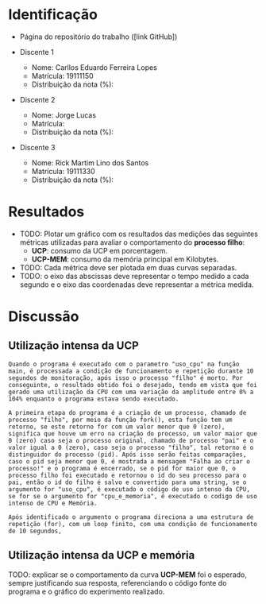# Identificação

* Página do repositório do trabalho ([link GitHub]) 

* Discente 1
	* Nome: Carllos Eduardo Ferreira Lopes
	* Matrícula: 19111150
	* Distribuição da nota (%): 
* Discente 2
	* Nome: Jorge Lucas
	* Matrícula: 
	* Distribuição da nota (%): 
* Discente 3
	* Nome: Rick Martim Lino dos Santos
	* Matrícula: 19111330
	* Distribuição da nota (%): 		
	
# Resultados

* TODO: Plotar um gráfico com os resultados das medições das seguintes métricas utilizadas para avaliar o comportamento do **processo filho**:
	*  **UCP**: consumo da UCP em porcentagem.
	*  **UCP-MEM**: consumo da memória principal em Kilobytes.
* TODO: Cada métrica deve ser plotada em duas curvas separadas.
* TODO: o eixo das abscissas deve representar o tempo medido a cada segundo e o eixo das coordenadas deve representar a métrica medida.


# Discussão

## Utilização intensa da UCP

	Quando o programa é executado com o parametro "uso_cpu" na função main, é processada a condição de funcionamento e repetição durante 10 segundos de monitoração, após isso o processo "filho" é morto. Por conseguinte, o resultado obtido foi o desejado, tendo em vista que foi gerado uma utilização da CPU com uma variação da amplitude entre 0% a 104% enquanto o programa estava sendo executado.
	
	A primeira etapa do programa é a criação de um processo, chamado de processo "filho", por meio da função fork(), esta função tem um retorno, se este retorno for com um valor menor que 0 (zero), significa que houve um erro na criação do processo, um valor maior que 0 (zero) caso seja o processo original, chamado de processo "pai" e o valor igual a 0 (zero), caso seja o processo "filho", tal retorno é o distinguidor do processo (pid). Após isso serão feitas comparações, caso o pid seja menor que 0, é mostrada a mensagem "Falha ao criar o processo!" e o programa é encerrado, se o pid for maior que 0, o processo filho foi executado e retornou o id do seu processo para o pai, então o id do filho é salvo e convertido para uma string, se o argumento for "uso_cpu", é executado o código de uso intenso da CPU, se for se o argumento for "cpu_e_memoria", é executado o codigo de uso intenso de CPU e Memória.
	
	Após identificado o argumento o programa direciona a uma estrutura de repetição (for), com um loop finito, com uma condição de funcionamento de 10 segundos,  
	

## Utilização intensa da UCP e memória

TODO: explicar se o comportamento da curva **UCP-MEM** foi o esperado, sempre justificando sua resposta, referenciando o código fonte do programa e o gráfico do experimento realizado.
